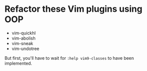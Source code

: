 # Refactor these Vim plugins using OOP

   - vim-quickhl
   - vim-abolish
   - vim-sneak
   - vim-undotree

But  first,  you'll   have  to  wait  for  `:help vim9-classes`   to  have  been
implemented.

